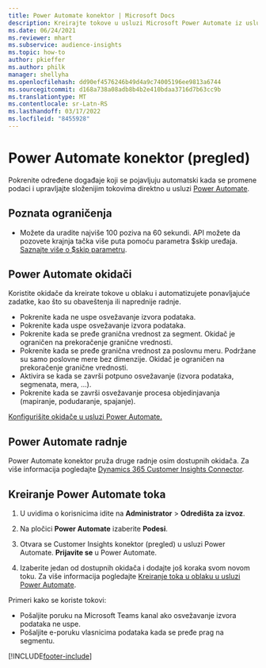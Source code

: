 ```yaml
---
title: Power Automate konektor | Microsoft Docs
description: Kreirajte tokove u usluzi Microsoft Power Automate iz usluge Dynamics 365 Customer Insights.
ms.date: 06/24/2021
ms.reviewer: mhart
ms.subservice: audience-insights
ms.topic: how-to
author: pkieffer
ms.author: philk
manager: shellyha
ms.openlocfilehash: dd90ef4576246b49d4a9c74005196ee9813a6744
ms.sourcegitcommit: d168a738a08adb8b4b2e410bdaa3716d7b63cc9b
ms.translationtype: MT
ms.contentlocale: sr-Latn-RS
ms.lasthandoff: 03/17/2022
ms.locfileid: "8455928"
---
```

# <a name="power-automate-connector-preview"></a>Power Automate konektor (pregled)

Pokrenite određene događaje koji se pojavljuju automatski kada se promene podaci i upravljajte složenijim tokovima direktno u usluzi [Power Automate](https://flow.microsoft.com/).

## <a name="known-limitations"></a>Poznata ograničenja

- Možete da uradite najviše 100 poziva na 60 sekundi. API možete da pozovete krajnja tačka više puta pomoću parametra $skip uređaja. [Saznajte više o $skip parametru](/connectors/customerinsights/#get-items-from-an-entity).

## <a name="power-automate-triggers"></a>Power Automate okidači

Koristite okidače da kreirate tokove u oblaku i automatizujete ponavljajuće zadatke, kao što su obaveštenja ili naprednije radnje. 

- Pokrenite kada ne uspe osvežavanje izvora podataka. 
- Pokrenite kada uspe osvežavanje izvora podataka.
- Pokrenite kada se pređe granična vrednost za segment. Okidač je ograničen na prekoračenje granične vrednosti.
- Pokrenite kada se pređe granična vrednost za poslovnu meru. Podržane su samo poslovne mere bez dimenzije. Okidač je ograničen na prekoračenje granične vrednosti.
- Aktivira se kada se završi potpuno osvežavanje (izvora podataka, segmenata, mera, ...).
- Pokrenite kada se završi osvežavanje procesa objedinjavanja (mapiranje, podudaranje, spajanje).

[Konfigurišite okidače u usluzi Power Automate.](https://flow.microsoft.com/connectors/shared_customerinsights/dynamics-365-customer-insights-connector/)

## <a name="power-automate-actions"></a>Power Automate radnje

Power Automate konektor pruža druge radnje osim dostupnih okidača. Za više informacija pogledajte [Dynamics 365 Customer Insights Connector](/connectors/customerinsights/).

## <a name="create-a-power-automate-flow"></a>Kreiranje Power Automate toka

1. U uvidima o korisnicima idite na **Administrator** > **Odredišta za izvoz**.

1. Na pločici **Power Automate** izaberite **Podesi**.

1. Otvara se Customer Insights konektor (pregled) u usluzi Power Automate. **Prijavite se** u Power Automate.

1. Izaberite jedan od dostupnih okidača i dodajte još koraka svom novom toku. Za više informacija pogledajte [Kreiranje toka u oblaku u usluzi Power Automate](/power-automate/get-started-logic-flow).

Primeri kako se koriste tokovi: 
- Pošaljite poruku na Microsoft Teams kanal ako osvežavanje izvora podataka ne uspe. 
- Pošaljite e-poruku vlasnicima podataka kada se pređe prag na segmentu.



[!INCLUDE[footer-include](../includes/footer-banner.md)]

